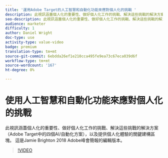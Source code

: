 ```yaml
---
title: '運用Adobe Target的人工智慧和自動化功能來應對個人化的挑戰 '
description: 此視訊涵蓋個人化的重要性、做好個人化工作的挑戰、解決這些挑戰的解決方案（Adobe Target中的四個AI/自動化方案），以及提供個人化體驗的關鍵建構區塊。 這是Jamie Brighton 2018 Adobe峰會簡報的編輯版本。
seo-description: 此視訊涵蓋個人化的重要性、做好個人化工作的挑戰、解決這些挑戰的解決方案（Adobe Target中的四個AI/自動化方案），以及提供個人化體驗的關鍵建構區塊。 這是Jamie Brighton 2018 Adobe峰會簡報的編輯版本。
audience: marketer
difficulty: 1
author: Daniel Wright
doc-type: use
activity-type: value-video
badge: premium
translation-type: tm+mt
source-git-commit: 6ebdda26ef1e210cca495fe9ea73c67eca039d6f
workflow-type: tm+mt
source-wordcount: '167'
ht-degree: 0%

---
```



# 使用人工智慧和自動化功能來應對個人化的挑戰

此視訊涵蓋個人化的重要性、做好個人化工作的挑戰、解決這些挑戰的解決方案（Adobe Target中的四個AI/自動化方案），以及提供個人化體驗的關鍵建構區塊。 這是Jamie Brighton 2018 Adobe峰會簡報的編輯版本。

>[!VIDEO](https://video.tv.adobe.com/v/25440/?quality=12)